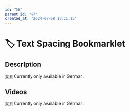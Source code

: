 ```yaml
---
id: "56"
parent_id: "67"
created_at: "2024-07-08 15:21:15"
---
```


# 🏷️ Text Spacing Bookmarklet

## Description

🇩🇪 Currently only available in German.

## Videos

🇩🇪 Currently only available in German.
